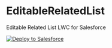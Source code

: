 # EditableRelatedList
Editable Related List LWC for Salesforce

<a href="https://githubsfdeploy.herokuapp.com?owner=daveybradders&amp;repo=H8-Editable-Related-List" target="_blank">
  <img src="https://raw.githubusercontent.com/afawcett/githubsfdeploy/master/src/main/webapp/resources/img/deploy.png" alt="Deploy to Salesforce" />
</a>
